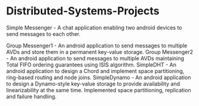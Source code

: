 # Distributed-Systems-Projects
Simple Messenger - A chat application enabling two android devices to send messages to each other.

Group Messenger1 - An android application to send messages to multiple AVDs and store them in a permanent key-value storage.
Group Messenger2 - An android application to send messages to multiple AVDs maintaining Total FIFO ordering guarantees using ISIS algorithm.
SimpleDHT - An android application to design a Chord and implement space partitioning, ring-based routing and node joins.
SimpleDynamo - An android application to design a Dynamo-style key-value storage to provide availability and linearizability at the same time. Implemented space partitioning, replication and failure handling.
